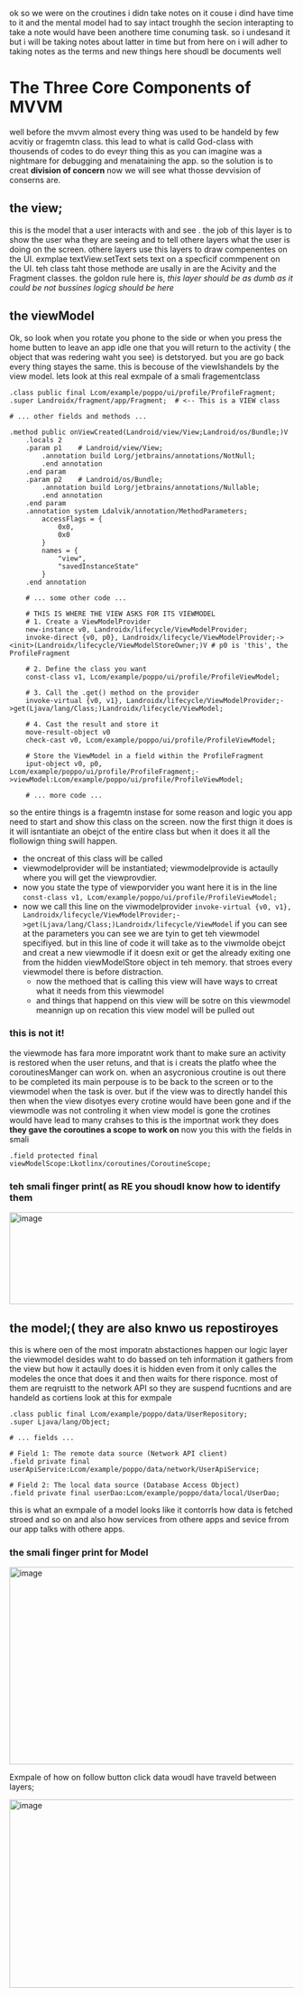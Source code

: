 ok so we were on the croutines i didn take notes on it couse i dind have time to it and the mental model had to say intact troughh the secion interapting to take a note would have been anothere time conuming task. so
i undesand it but i will be taking notes about latter in time  but from here on i will adher to taking notes as the terms and new things here shoudl be documents well

# The Three Core Components of MVVM
well before the mvvm almost every thing was used to be handeld by few acvitiy or fragemtn class. this lead to what is calld God-class with thousends of codes to do eveyr thing
this as you can imagine was a nightmare for debugging and menataining the app. so the solution is to creat **division of concern** now we will see what thosse devvision of conserns are.

## the view;
this is the model that a user interacts with and see . the job of this layer is to show the user wha they are seeing and to tell othere layers what the user is doing on the screen. othere layers
use this layers to draw compenentes on the UI.
exmplae 
textView.setText sets text on a specficif commpenent on the UI. teh class taht those methode are usally in are the Acivity and the Fragment classes.
the goldon rule here is,  *this layer should be as dumb as it could be not bussines logicg should be here*

## the viewModel
Ok, so look when you rotate you phone to the side or when you press the home butten to leave an app idle one that you will return to the activity ( the object that was redering waht you see) is detstoryed. but you are go back
every thing stayes the same. this is becouse of the viewIshandels by the view model.
lets look at this real exmpale of a smali fragementclass

```smali
.class public final Lcom/example/poppo/ui/profile/ProfileFragment;
.super Landroidx/fragment/app/Fragment;  # <-- This is a VIEW class

# ... other fields and methods ...

.method public onViewCreated(Landroid/view/View;Landroid/os/Bundle;)V
    .locals 2
    .param p1    # Landroid/view/View;
        .annotation build Lorg/jetbrains/annotations/NotNull;
        .end annotation
    .end param
    .param p2    # Landroid/os/Bundle;
        .annotation build Lorg/jetbrains/annotations/Nullable;
        .end annotation
    .end param
    .annotation system Ldalvik/annotation/MethodParameters;
        accessFlags = {
            0x0,
            0x0
        }
        names = {
            "view",
            "savedInstanceState"
        }
    .end annotation

    # ... some other code ...

    # THIS IS WHERE THE VIEW ASKS FOR ITS VIEWMODEL
    # 1. Create a ViewModelProvider
    new-instance v0, Landroidx/lifecycle/ViewModelProvider;
    invoke-direct {v0, p0}, Landroidx/lifecycle/ViewModelProvider;-><init>(Landroidx/lifecycle/ViewModelStoreOwner;)V # p0 is 'this', the ProfileFragment

    # 2. Define the class you want
    const-class v1, Lcom/example/poppo/ui/profile/ProfileViewModel;

    # 3. Call the .get() method on the provider
    invoke-virtual {v0, v1}, Landroidx/lifecycle/ViewModelProvider;->get(Ljava/lang/Class;)Landroidx/lifecycle/ViewModel;

    # 4. Cast the result and store it
    move-result-object v0
    check-cast v0, Lcom/example/poppo/ui/profile/ProfileViewModel;
    
    # Store the ViewModel in a field within the ProfileFragment
    iput-object v0, p0, Lcom/example/poppo/ui/profile/ProfileFragment;->viewModel:Lcom/example/poppo/ui/profile/ProfileViewModel;

    # ... more code ...
```
so the entire things is a fragemtn instase for some reason and logic you app need to start and show this class on the screen. now the first thign it does is it will isntantiate an obejct of the entire class but when it does
it all the flollowign thing swill happen.
* the oncreat of this class will be called
* viewmodelprovider will be instantiated; viewmodelprovide is actaully where you will get the viewprovdier.
* now you state the type of viewporvider you want here it is in the line
```const-class v1, Lcom/example/poppo/ui/profile/ProfileViewModel;```
* now we call this line on the viwmodelprovider
```invoke-virtual {v0, v1}, Landroidx/lifecycle/ViewModelProvider;->get(Ljava/lang/Class;)Landroidx/lifecycle/ViewModel```
  if you can see at the parameters you can see we are tyin to get teh viewmodel specifiyed. but in this line of code it will take as to the viwmolde obejct and creat a new viewmodle if it doesn exit or get the already exiting
  one from the hidden viewModelStore object in teh memory. that stroes every viewmodel there is before distraction.
  * now the methoed that is calling this view will have ways to crreat what it needs from this viewmodel
  * and things that happend on this view will be sotre on this viewmodel meannign up on recation this view model will be pulled out
 
### this is not it!
the viewmode has fara more imporatnt work thant to make sure an activity is restored when the user retuns, and that is i creats the platfo whee the coroutinesManger can work on.
when an asycronious croutine is out there to be completed its main perpouse is to be back to the screen or to the viewmodel when the task is over. but if the view was to directly handel this then when the view disotyes
every crotine would have been gone and if the viewmodle was not controling it when view model is gone the crotines would have lead to many crahses to this is the importnat work they does
**they gave the coroutines a scope to work on** 
now you this with the fields in smali
```smali
.field protected final viewModelScope:Lkotlinx/coroutines/CoroutineScope;
```
### teh smali finger print( as RE you shoudl know how to identify them
<img width="739" height="163" alt="image" src="https://github.com/user-attachments/assets/c562e0b9-f0c8-44cc-875d-64bb147e4ca6" />

## the model;( they are also knwo us repostiroyes
this is where oen of the most imporatn abstactiones happen our logic layer the viewmodel desides waht to do bassed on teh information it gathers from the view but how it actaully does it is hidden even from it only calles the modeles
the once that does it and then waits for there risponce. most of them are reqruistt to the network API so they are suspend fucntions and are handeld as cortiens look at this for exmpale
```smali
.class public final Lcom/example/poppo/data/UserRepository;
.super Ljava/lang/Object;

# ... fields ...

# Field 1: The remote data source (Network API client)
.field private final userApiService:Lcom/example/poppo/data/network/UserApiService;

# Field 2: The local data source (Database Access Object)
.field private final userDao:Lcom/example/poppo/data/local/UserDao;
```
this is what an exmpale of a model looks like it contorrls how data is fetched stroed and so on and also how services from othere apps and sevice frrom our app talks with othere apps.

 ### the smali finger print for Model
 <img width="983" height="350" alt="image" src="https://github.com/user-attachments/assets/1edc7a1b-bfd0-46b5-9fff-b56413462da6" />

 Exmpale of how on follow button click data woudl have traveld between layers;

<img width="998" height="334" alt="image" src="https://github.com/user-attachments/assets/e5fae953-b568-42ed-afc8-93a87a06427e" />






